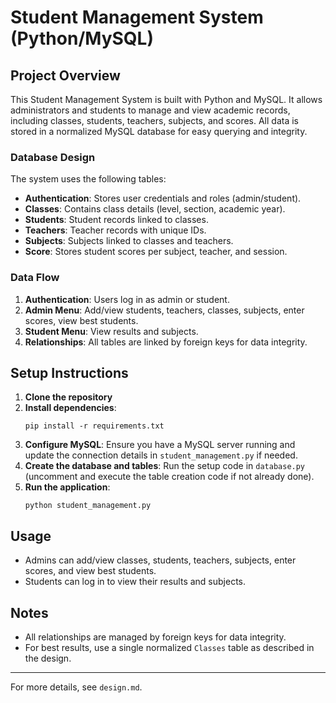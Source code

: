 # Student Management System (Python/MySQL)

## Project Overview
This Student Management System is built with Python and MySQL. It allows administrators and students to manage and view academic records, including classes, students, teachers, subjects, and scores. All data is stored in a normalized MySQL database for easy querying and integrity.

### Database Design
The system uses the following tables:
- **Authentication**: Stores user credentials and roles (admin/student).
- **Classes**: Contains class details (level, section, academic year).
- **Students**: Student records linked to classes.
- **Teachers**: Teacher records with unique IDs.
- **Subjects**: Subjects linked to classes and teachers.
- **Score**: Stores student scores per subject, teacher, and session.

### Data Flow
1. **Authentication**: Users log in as admin or student.
2. **Admin Menu**: Add/view students, teachers, classes, subjects, enter scores, view best students.
3. **Student Menu**: View results and subjects.
4. **Relationships**: All tables are linked by foreign keys for data integrity.

## Setup Instructions
1. **Clone the repository**
2. **Install dependencies**:
	```
	pip install -r requirements.txt
	```
3. **Configure MySQL**: Ensure you have a MySQL server running and update the connection details in `student_management.py` if needed.
4. **Create the database and tables**: Run the setup code in `database.py` (uncomment and execute the table creation code if not already done).
5. **Run the application**:
	```
	python student_management.py
	```

## Usage
- Admins can add/view classes, students, teachers, subjects, enter scores, and view best students.
- Students can log in to view their results and subjects.

## Notes
- All relationships are managed by foreign keys for data integrity.
- For best results, use a single normalized `Classes` table as described in the design.

---
For more details, see `design.md`.